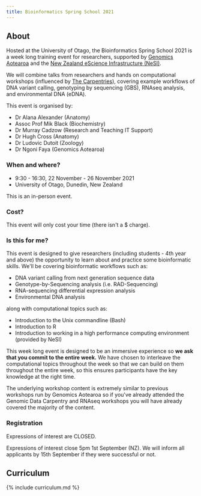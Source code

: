 ```yaml
---
title: Bioinformatics Spring School 2021
---
```


## About

Hosted at the University of Otago, the Bioinformatics Spring School 2021 is a week long training event for researchers, supported by [Genomics Aotearoa](https://www.genomics-aotearoa.org.nz) and the [New Zealand eScience Infrastructure (NeSI)](https://www.nesi.org.nz).

We will combine talks from researchers and hands on computational workshops (influenced by [The Carpentries](https://www.carpentries.org)), covering example workflows of DNA variant calling, genotyping by sequencing (GBS), RNAseq analysis, and environmental DNA (eDNA).

This event is organised by:

- Dr Alana Alexander (Anatomy)
- Assoc Prof Mik Black (Biochemistry)
- Dr Murray Cadzow (Research and Teaching IT Support)
- Dr Hugh Cross (Anatomy)
- Dr Ludovic Dutoit (Zoology)
- Dr Ngoni Faya (Genomics Aotearoa)

### When and where?

- 9:30 - 16:30, 22 November - 26 November 2021
- University of Otago, Dunedin, New Zealand

This is an in-person event.

### Cost?

This event will only cost your time (there isn't a $ charge).

### Is this for me?

This event is designed to give researchers (including students - 4th year and above) the opportunity to learn about and practice some bioinformatic skills. We'll be covering bioinformatic workflows such as:

- DNA variant calling from next generation sequence data
- Genotype-by-Sequencing analysis (i.e. RAD-Sequencing)
- RNA-sequencing differential expression analysis
- Environmental DNA analysis

along with computational topics such as:

- Introduction to the Unix commandline (Bash)
- Introduction to R
- Introduction to working in a high performance computing environment (provided by NeSI)

This week long event is designed to be an immersive experience so **we ask that you commit to the entire week.** We have chosen to interleave the computational topics throughout the week so that we can build on them throughout the entire week, so this ensures participants have the key knowledge at the right time.

The underlying workshop content is extremely similar to previous workshops run by Genomics Aotearoa so if you've already attended the Genomic Data Carpentry and RNAseq workshops you will have already covered the majority of the content.

### Registration

Expressions of interest are CLOSED. 

<!--Please register your interest in attending by filling out **[this form](https://docs.google.com/forms/d/e/1FAIpQLSdjpaKf9xzHz29ZpvPT6n5j_GABaQtOvOxnUbtVo1UxaIEC-w/viewform?usp=sf_link)**. -->

Expressions of interest close 5pm 1st September (NZ). We will inform all applicants by 15th September if they were successful or not.

## Curriculum

{% include curriculum.md %}
